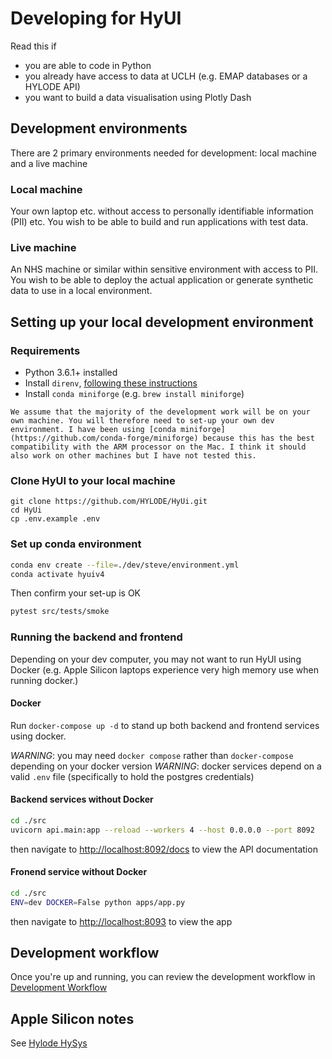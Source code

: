# Developing for HyUI


Read this if

- you are able to code in Python
- you already have access to data at UCLH (e.g. EMAP databases or a HYLODE API)
- you want to build a data visualisation using Plotly Dash

## Development environments

There are 2 primary environments needed for development: local machine and a live machine

### Local machine

Your own laptop etc. without access to personally identifiable information (PII) etc.
You wish to be able to build and run applications with test data.

### Live machine

An NHS machine or similar within sensitive environment with access to PII.
You wish to be able to deploy the actual application or generate synthetic data to use in a local environment.

## Setting up your local development environment

### Requirements

- Python 3.6.1+ installed
- Install `direnv`, [following these instructions](loading_environment_variables.md#installing-direnv)
- Install `conda miniforge` (e.g. `brew install miniforge`)

```{note}
We assume that the majority of the development work will be on your own machine. You will therefore need to set-up your own dev environment. I have been using [conda miniforge](https://github.com/conda-forge/miniforge) because this has the best compatibility with the ARM processor on the Mac. I think it should also work on other machines but I have not tested this.
```

### Clone HyUI to your local machine

```shell
git clone https://github.com/HYLODE/HyUi.git
cd HyUi
cp .env.example .env
```

### Set up conda environment

```sh
conda env create --file=./dev/steve/environment.yml
conda activate hyuiv4
```

Then confirm your set-up is OK

```sh
pytest src/tests/smoke
```

### Running the backend and frontend

Depending on your dev computer, you may not want to run HyUI using Docker (e.g. Apple Silicon laptops experience very high memory use when running docker.)

#### Docker

Run `docker-compose up -d` to stand up both backend and frontend services using docker.

*WARNING*: you may need `docker compose` rather than `docker-compose` depending on your docker version
*WARNING*: docker services depend on a valid `.env` file (specifically to hold the postgres credentials)

#### Backend services without Docker

```sh
cd ./src
uvicorn api.main:app --reload --workers 4 --host 0.0.0.0 --port 8092
```

then navigate to [http://localhost:8092/docs](http://localhost:8092/docs) to view the API documentation

#### Fronend service without Docker

```sh
cd ./src
ENV=dev DOCKER=False python apps/app.py
```

then navigate to [http://localhost:8093](http://localhost:8093) to view the app

## Development workflow

Once you're up and running, you can review the development workflow in [Development Workflow](dev-workflow.md)

## Apple Silicon notes

See [Hylode HySys](https://github.com/HYLODE/HySys/tree/dev/hylode#5-development)
